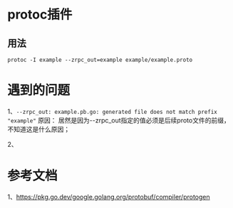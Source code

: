 # protoc插件

## 用法
```shell
protoc -I example --zrpc_out=example example/example.proto
```

# 遇到的问题
1、`--zrpc_out: example.pb.go: generated file does not match prefix "example"`
原因：
居然是因为--zrpc_out指定的值必须是后续proto文件的前缀，不知道这是什么原因；

2、

# 参考文档
1、https://pkg.go.dev/google.golang.org/protobuf/compiler/protogen